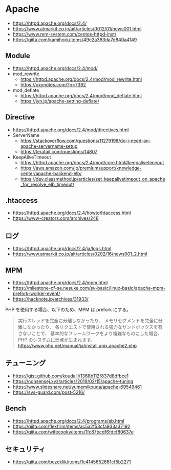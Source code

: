 # Apache

- <https://httpd.apache.org/docs/2.4/>
- <https://www.atmarkit.co.jp/ait/articles/0012/01/news001.html>
- <https://www.rem-system.com/centos-httpd-inst/>
- <https://qiita.com/kamihork/items/49e2a363da7d840a4149>

## Module

- <https://httpd.apache.org/docs/2.4/mod/>
- mod_rewrite
  - <https://httpd.apache.org/docs/2.4/mod/mod_rewrite.html>
  - <https://oxynotes.com/?p=7392>
- mod_deflate
  - <https://httpd.apache.org/docs/2.4/mod/mod_deflate.html>
  - <https://jyn.jp/apache-setting-deflate/>

## Directive

- <https://httpd.apache.org/docs/2.4/mod/directives.html>
- ServerName
  - <https://stackoverflow.com/questions/11279198/do-i-need-an-apache-servername-setup>
  - <https://teratail.com/questions/14807>
- KeepAliveTimeout
  - <https://httpd.apache.org/docs/2.4/mod/core.html#keepalivetimeout>
  - <https://aws.amazon.com/jp/premiumsupport/knowledge-center/apache-backend-elb/>
  - <https://dev.classmethod.jp/articles/set_keepalivetimeout_on_apache_for_resolve_elb_timeout/>

## .htaccess

- <https://httpd.apache.org/docs/2.4/howto/htaccess.html>
- <https://www-creators.com/archives/248>

## ログ

- <https://httpd.apache.org/docs/2.4/ja/logs.html>
- <https://www.atmarkit.co.jp/ait/articles/0202/16/news001_2.html>

## MPM

- <https://httpd.apache.org/docs/2.4/mpm.html>
- <https://milestone-of-se.nesuke.com/sv-basic/linux-basic/apache-mpm-prefork-worker-event/>
- <https://hacknote.jp/archives/31933/>

PHP を使用する場合、以下のため、MPM は prefork にする。
> 実行スレッドを完全に分離しなかったり、 メモリセグメントを完全に分離しなかったり、 各リクエストで使用される強力なサンドボックスを有さないことで、 基本的なフレームワークをより複雑なものにした場合、 PHP のシステムに弱点が生まれます。
<https://www.php.net/manual/ja/install.unix.apache2.php>

## チューニング

- <https://gist.github.com/koudaiii/1368b112f837d8dfbce1>
- <https://nonsensej.xyz/articles/2019/02/15/apache-tuning>
- <https://www.slideshare.net/yumemikouda/apache-69549461>
- <https://sys-guard.com/post-5216/>

## Bench

- <https://httpd.apache.org/docs/2.4/programs/ab.html>
- <https://qiita.com/flexfirm/items/ac5a2f53cfa933a37192>
- <https://qiita.com/wifecooky/items/1fc87bcdf6fdcf80637e>

## セキュリティ

- <https://qiita.com/bezeklik/items/1c4145652661cf5b2271>
